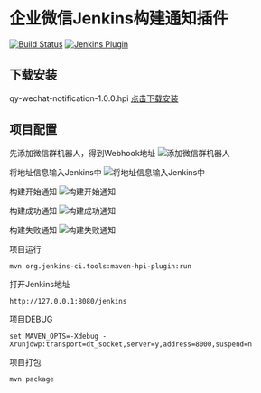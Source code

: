 # 企业微信Jenkins构建通知插件

[![Build Status](https://ci.jenkins.io/buildStatus/icon?job=Plugins%2Fqy-wechat-notification-plugin%2Fmaster)](https://ci.jenkins.io/job/Plugins/job/qy-wechat-notification-plugin/job/master/)
[![Jenkins Plugin](https://img.shields.io/jenkins/plugin/v/qy-wechat-notification.svg)](https://plugins.jenkins.io/qy-wechat-notification-plugin)

## 下载安装

qy-wechat-notification-1.0.0.hpi [点击下载安装](http://cdn.itwake.com/qy-wechat-notification/qy-wechat-notification-1.0.0.hpi)

## 项目配置

先添加微信群机器人，得到Webhook地址
![添加微信群机器人](http://cdn.itwake.com/15637075518533.jpg)

将地址信息输入Jenkins中
![将地址信息输入Jenkins中](http://cdn.itwake.com/15637076950124.jpg)

构建开始通知
![构建开始通知](http://cdn.itwake.com/15637078101376.jpg)

构建成功通知
![构建成功通知](http://cdn.itwake.com/15637078640589.jpg)

构建失败通知
![构建失败通知](http://cdn.itwake.com/15637079190249.jpg)

项目运行
```
mvn org.jenkins-ci.tools:maven-hpi-plugin:run
```

打开Jenkins地址
```
http://127.0.0.1:8080/jenkins
```

项目DEBUG
````
set MAVEN_OPTS=-Xdebug -Xrunjdwp:transport=dt_socket,server=y,address=8000,suspend=n
````

项目打包
````
mvn package
````
